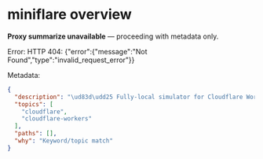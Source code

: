 # miniflare overview

**Proxy summarize unavailable** — proceeding with metadata only.

Error: HTTP 404: {"error":{"message":"Not Found","type":"invalid_request_error"}}

Metadata:
```json
{
  "description": "\ud83d\udd25 Fully-local simulator for Cloudflare Workers. For the latest version, see https://github.com/cloudflare/workers-sdk/tree/main/packages/miniflare.",
  "topics": [
    "cloudflare",
    "cloudflare-workers"
  ],
  "paths": [],
  "why": "Keyword/topic match"
}
```